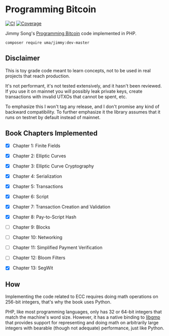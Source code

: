 # Programming Bitcoin

[![CI](https://github.com/1ma/jimmy/actions/workflows/ci.yml/badge.svg)](https://github.com/1ma/jimmy/actions/workflows/ci.yml)
[![Coverage](https://scrutinizer-ci.com/g/1ma/jimmy/badges/coverage.png?b=master)](https://scrutinizer-ci.com/g/1ma/jimmy/?branch=master)

Jimmy Song's [Programming Bitcoin](https://github.com/jimmysong/programmingbitcoin/) code implemented in PHP.

```shell
composer require uma/jimmy:dev-master
```

## Disclaimer

This is toy grade code meant to learn concepts, not to be used in real projects that reach production.

It's not performant, it's not tested extensively, and it hasn't been reviewed. If you use it on mainnet you
will possibly leak private keys, create transactions with invalid UTXOs that cannot be spent, etc.

To emphasize this I won't tag any release, and I don't promise any kind of backward compatibility.
To further emphasize it the library assumes that it runs on testnet by default instead of mainnet.


## Book Chapters Implemented

- [X] Chapter 1: Finite Fields
- [X] Chapter 2: Elliptic Curves
- [X] Chapter 3: Elliptic Curve Cryptography
- [X] Chapter 4: Serialization
- [X] Chapter 5: Transactions
- [X] Chapter 6: Script
- [X] Chapter 7: Transaction Creation and Validation
- [X] Chapter 8: Pay-to-Script Hash
- [ ] Chapter 9: Blocks
- [ ] Chapter 10: Networking
- [ ] Chapter 11: Simplified Payment Verification
- [ ] Chapter 12: Bloom Filters
- [X] Chapter 13: SegWit


## How

Implementing the code related to ECC requires doing math operations on 256-bit integers, that's why the book uses Python.

PHP, like most programming languages, only has 32 or 64-bit integers that match the machine's word size.
However, it has a native binding to [libgmp](https://www.php.net/manual/en/book.gmp.php) that provides support for
representing and doing math on arbitrarily large integers with bearable (though not adequate) performance, just like Python.
